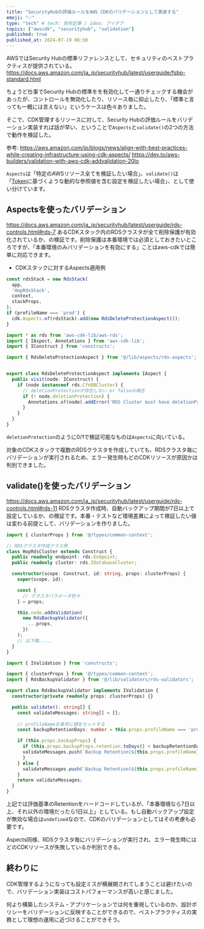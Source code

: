```yaml
---
title: "SecurityHubの評価ルールをAWS CDKのバリデーションとして実装する"
emoji: "✅"
type: "tech" # tech: 技術記事 / idea: アイデア
topics: ["awscdk", "securityhub", "validation"]
published: true
published_at: 2024-07-19 08:50
---
```


AWSではSecurity Hubの標準リファレンスとして、セキュリティのベストプラクティスが提供されている。
https://docs.aws.amazon.com/ja_jp/securityhub/latest/userguide/fsbp-standard.html

ちょうど仕事でSecurity Hubの標準をを有効化して一通りチェックする機会があったが、コントロールを無効化したり、リソース毎に抑止したり、「標準と言っても一概には言えない」というケースは色々ありました。

そこで、CDK管理するリソースに対して、Security Hubの評価ルールをバリデーション実装すれば話が早い、ということで`Aspects`と`validate()`の2つの方法で動作を検証した。

参考:
https://aws.amazon.com/jp/blogs/news/align-with-best-practices-while-creating-infrastructure-using-cdk-aspects/
https://dev.to/aws-builders/validation-with-aws-cdk-addvalidation-20lo


`Aspects`は「特定のAWSリソース全てを検証したい場合」、`validate()`は「[Token](https://docs.aws.amazon.com/cdk/v2/guide/tokens.html)に基づくような動的な参照値を含む設定を検証したい場合」、として使い分けています。

## Aspectsを使ったバリデーション
https://docs.aws.amazon.com/ja_jp/securityhub/latest/userguide/rds-controls.html#rds-7
あるCDKスタック内のRDSクラスタが全て削除保護が有効化されているか、の検証です。削除保護は本番環境では必須としておきたいところですが、「本番環境のみバリデーションを有効にする」ことはaws-cdkでは簡単に対応できます。

- CDKスタックに対するAspects適用例
```ts
const rdsStack = new RdsStack(
  app,
  'HopRdsStack',
  context,
  stackProps,
);
if (profileName === 'prod') {
  cdk.Aspects.of(rdsStack).add(new RdsDeleteProtectionAspect());
}
```

```ts
import * as rds from 'aws-cdk-lib/aws-rds';
import { IAspect, Annotations } from 'aws-cdk-lib';
import { IConstruct } from 'constructs';

import { RdsDeleteProtectionAspect } from '@/lib/aspects/rds-aspects';


export class RdsDeleteProtectionAspect implements IAspect {
  public visit(node: IConstruct) {
    if (node instanceof rds.CfnDBCluster) {
      // deletionProtectionが存在しない or falseの場合
      if (! node.deletionProtection) {
        Annotations.of(node).addError('RDS Cluster must have deletionProtection enabled, in pruduction.');
      }
    }
  }
}
```

`deletionProtection`のように0/1で検証可能なものは`Aspects`に向いている。

対象のCDKスタックで複数のRDSクラスタを作成していても、RDSクラスタ毎にバリデーションが実行されるため、エラー発生時もどのCDKリソースが原因かは判別できました。


## validate()を使ったバリデーション
https://docs.aws.amazon.com/ja_jp/securityhub/latest/userguide/rds-controls.html#rds-11
RDSクラスタ作成時、自動バックアップ期間が7日以上で設定しているか、の検証です。本番・テストなど環境差異によって検証したい値は変わる前提として、バリデーションを作りました。

```ts
import { clusterProps } from '@/types/common-context';

// RDSクラスタ作成クラス例
class HopRdsCluster extends Construct {
  public readonly endpoint: rds.Endpoint;
  public readonly cluster: rds.IDatabaseCluster;

  constructor(scope: Construct, id: string, props: clusterProps) {
    super(scope, id);

    const {
      // クラスタパラメータ色々
    } = props;

    this.node.addValidation(
      new RdsBackupValidator({
        ...props,
      })
    );
    // 以下略.....
  }
}
```

```ts
import { IValidation } from 'constructs';

import { clusterProps } from '@/types/common-context';
import { RdsBackupValidator } from '@/lib/validators/rds-validators';

export class RdsBackupValidator implements IValidation {
  constructor(private readonly props: clusterProps) {}

  public validate(): string[] {
    const validateMessages: string[] = [];
    
    // profileNameを条件に値をセットする
    const backupRetentionDays: number = this.props.profileName === 'prod' ? 7 : 1;

    if (this.props.backupProps) {
      if (this.props.backupProps.retention.toDays() < backupRetentionDays) {
      validateMessages.push(`Backup Retention(${this.props.profileName}) must be ${backupRetentionDays} days or more.....Now, ${this.props.backupProps.retention.toDays()} days`);
      }
    } else {
      validateMessages.push(`Backup Retention(${this.props.profileName}) must be ${backupRetentionDays} days or more.....Now, Not set`);
    }
    return validateMessages;
  }
}
```

上記では評価基準のRetentionをハードコードしているが、「本番環境なら7日以上、それ以外の環境だったら1日以上」としている。もし自動バックアップ設定が無効な場合は`undefined`なので、CDKのバリデーションとしてはその考慮も必要です。

Aspects同様、RDSクラスタ毎にバリデーションが実行され、エラー発生時にはどのCDKリソースが失敗しているか判別できる。


## 終わりに
CDK管理するようになっても設定ミスが横展開されてしまうことは避けたいので、バリデーション実装はコストパフォーマンスが高いと感じました。

何より構築したシステム・アプリケーションでは何を重視しているのか、設計ポリシーをバリデーションに反映することができるので、ベストプラクティスの実務として理想の運用に近づけることができそう。
